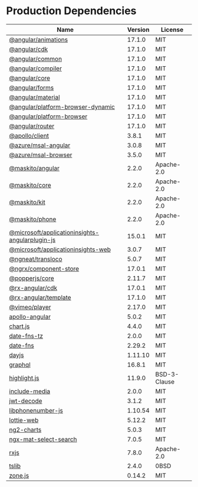 # Production Dependencies

  | Name | Version | License |
  | ---- | ------- | ------- |
  | [@angular/animations](https://github.com/angular/angular) | 17.1.0 | MIT |
| [@angular/cdk](https://github.com/angular/components) | 17.1.0 | MIT |
| [@angular/common](https://github.com/angular/angular) | 17.1.0 | MIT |
| [@angular/compiler](https://github.com/angular/angular) | 17.1.0 | MIT |
| [@angular/core](https://github.com/angular/angular) | 17.1.0 | MIT |
| [@angular/forms](https://github.com/angular/angular) | 17.1.0 | MIT |
| [@angular/material](https://github.com/angular/components) | 17.1.0 | MIT |
| [@angular/platform-browser-dynamic](https://github.com/angular/angular) | 17.1.0 | MIT |
| [@angular/platform-browser](https://github.com/angular/angular) | 17.1.0 | MIT |
| [@angular/router](https://github.com/angular/angular) | 17.1.0 | MIT |
| [@apollo/client](https://github.com/apollographql/apollo-client) | 3.8.1 | MIT |
| [@azure/msal-angular](https://github.com/AzureAD/microsoft-authentication-library-for-js) | 3.0.8 | MIT |
| [@azure/msal-browser](https://github.com/AzureAD/microsoft-authentication-library-for-js) | 3.5.0 | MIT |
| [@maskito/angular](https://github.com/taiga-family/maskito) | 2.2.0 | Apache-2.0 |
| [@maskito/core](https://github.com/taiga-family/maskito) | 2.2.0 | Apache-2.0 |
| [@maskito/kit](https://github.com/taiga-family/maskito) | 2.2.0 | Apache-2.0 |
| [@maskito/phone](https://github.com/taiga-family/maskito) | 2.2.0 | Apache-2.0 |
| [@microsoft/applicationinsights-angularplugin-js](https://github.com/microsoft/applicationinsights-angularplugin-js) | 15.0.1 | MIT |
| [@microsoft/applicationinsights-web](https://github.com/microsoft/ApplicationInsights-JS) | 3.0.7 | MIT |
| [@ngneat/transloco](https://github.com/ngneat/transloco) | 5.0.7 | MIT |
| [@ngrx/component-store](https://github.com/ngrx/platform) | 17.0.1 | MIT |
| [@popperjs/core](https://github.com/popperjs/popper-core) | 2.11.7 | MIT |
| [@rx-angular/cdk](https://github.com/rx-angular/rx-angular) | 17.0.1 | MIT |
| [@rx-angular/template](https://github.com/rx-angular/rx-angular) | 17.1.0 | MIT |
| [@vimeo/player](https://github.com/vimeo/player.js) | 2.17.0 | MIT |
| [apollo-angular](https://github.com/kamilkisiela/apollo-angular) | 5.0.2 | MIT |
| [chart.js](https://github.com/chartjs/Chart.js) | 4.4.0 | MIT |
| [date-fns-tz](https://github.com/marnusw/date-fns-tz) | 2.0.0 | MIT |
| [date-fns](https://github.com/date-fns/date-fns) | 2.29.2 | MIT |
| [dayjs](https://github.com/iamkun/dayjs) | 1.11.10 | MIT |
| [graphql](https://github.com/graphql/graphql-js) | 16.8.1 | MIT |
| [highlight.js](https://github.com/highlightjs/highlight.js) | 11.9.0 | BSD-3-Clause |
| [include-media](https://github.com/eduardoboucas/include-media) | 2.0.0 | MIT |
| [jwt-decode](https://github.com/auth0/jwt-decode) | 3.1.2 | MIT |
| [libphonenumber-js](git+https://gitlab.com/catamphetamine/libphonenumber-js) | 1.10.54 | MIT |
| [lottie-web](https://github.com/airbnb/lottie-web) | 5.12.2 | MIT |
| [ng2-charts](https://github.com/valor-software/ng2-charts) | 5.0.3 | MIT |
| [ngx-mat-select-search](https://github.com/bithost-gmbh/ngx-mat-select-search) | 7.0.5 | MIT |
| [rxjs](https://github.com/reactivex/rxjs) | 7.8.0 | Apache-2.0 |
| [tslib](https://github.com/Microsoft/tslib) | 2.4.0 | 0BSD |
| [zone.js](https://github.com/angular/angular) | 0.14.2 | MIT |
